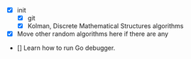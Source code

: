 - [x] init 
    - [x] git
    - [x] Kolman, Discrete Mathematical Structures algorithms
- [x] Move other random algorithms here if there are any
- [] Learn how to run Go debugger.
